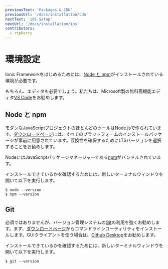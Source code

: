 ```yaml
---
previousText: 'Packages & CDN'
previousUrl: '/docs/installation/cdn'
nextText: 'iOS Setup'
nextUrl: '/docs/installation/ios'
contributors:
  - rtpHarry
---
```


# 環境設定

Ionic Frameworkをはじめるためには、[Node と npm](#anchor-node-npm)がインストールされている環境が必要です。

もちろん、エディタも必要でしょう。私たちは、Microsoft製の無料高機能エディタ[VS Code](https://code.visualstudio.com/)をお勧めします。

## Node と npm

モダンなJavaScriptプロジェクトのほとんどのツールは[Node.js](/docs/faq/glossary#node)で作られています。[ダウンロードページ](https://nodejs.org/en/download/)には、すべてのプラットフォームのインストールパッケージが事前に用意されています。互換性を確保するためにLTSバージョンを選択することをお勧めします。

NodeにはJavaScriptパッケージマネージャーである[npm](/docs/faq/glossary#npm)がバンドルされています。

インストールできているかを確認するためには、新しいターミナルウィンドウを開いて以下を実行します。

```shell
$ node --version
$ npm --version
```

## Git

必須ではありませんが、バージョン管理システムの[Git](/docs/faq/glossary#git)の利用を強くお勧めします。まず、[ダウンロードページ](https://git-scm.com/downloads)からコマンドラインユーティリティをインストールします。GUIクライアントを使う場合は、[Github Desktop](https://desktop.github.com/)をお勧めします。

インストールできているかを確認するためには、新しいターミナルウィンドウを開いて以下を実行します。

```shell
$ git --version
```
